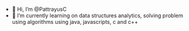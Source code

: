 - 👋 Hi, I’m @PattrayusC
- 🌱 I’m currently learning on data structures analytics, solving problem using algorithms using java, javascripts, c and c++

<!---
PattrayusC/PattrayusC is a ✨ special ✨ repository because its `README.md` (this file) appears on your GitHub profile.
You can click the Preview link to take a look at your changes.
--->

